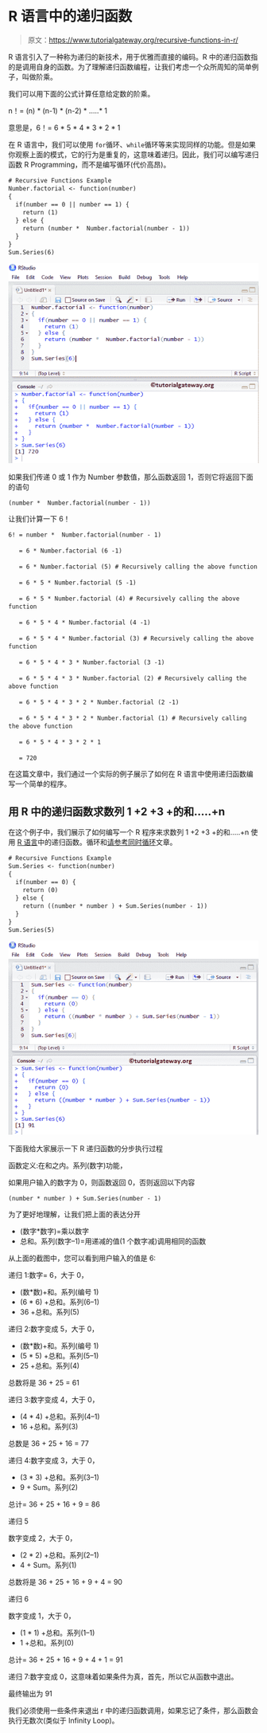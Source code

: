 # R 语言中的递归函数

> 原文：<https://www.tutorialgateway.org/recursive-functions-in-r/>

R 语言引入了一种称为递归的新技术，用于优雅而直接的编码。R 中的递归函数指的是调用自身的函数。为了理解递归函数编程，让我们考虑一个众所周知的简单例子，叫做阶乘。

我们可以用下面的公式计算任意给定数的阶乘。

n！= (n) * (n-1) * (n-2) * …..* 1

意思是，6！= 6 * 5 * 4 * 3 * 2 * 1

在 R 语言中，我们可以使用 `for`循环、`while`循环等来实现同样的功能。但是如果你观察上面的模式，它的行为是重复的，这意味着递归。因此，我们可以编写递归函数 R Programming，而不是编写循环(代价高昂)。

```
# Recursive Functions Example
Number.factorial <- function(number)
{
  if(number == 0 || number == 1) {
    return (1)
  } else {
    return (number *  Number.factorial(number - 1))
  }
}
Sum.Series(6)
```

![Recursive Functions in R Programming 1](img/b4471c6ca03ac20fc1298c08890c9732.png)

如果我们传递 0 或 1 作为 Number 参数值，那么函数返回 1，否则它将返回下面的语句

```
(number *  Number.factorial(number - 1))
```

让我们计算一下 6！

```
6! = number *  Number.factorial(number - 1)

   = 6 * Number.factorial (6 -1) 

   = 6 * Number.factorial (5) # Recursively calling the above function

   = 6 * 5 * Number.factorial (5 -1)

   = 6 * 5 * Number.factorial (4) # Recursively calling the above function

   = 6 * 5 * 4 * Number.factorial (4 -1)

   = 6 * 5 * 4 * Number.factorial (3) # Recursively calling the above function

   = 6 * 5 * 4 * 3 * Number.factorial (3 -1)

   = 6 * 5 * 4 * 3 * Number.factorial (2) # Recursively calling the above function

   = 6 * 5 * 4 * 3 * 2 * Number.factorial (2 -1)

   = 6 * 5 * 4 * 3 * 2 * Number.factorial (1) # Recursively calling the above function

   = 6 * 5 * 4 * 3 * 2 * 1

   = 720
```

在这篇文章中，我们通过一个实际的例子展示了如何在 R 语言中使用递归函数编写一个简单的程序。

## 用 R 中的递归函数求数列 1 +2 +3 +的和…..+n

在这个例子中，我们展示了如何编写一个 R 程序来求数列 1 +2 +3 +的和…..+n 使用 [R 语言](https://www.tutorialgateway.org/r-programming/)中的递归函数。循环和[请参考](https://www.tutorialgateway.org/while-loop-in-r/)[同时循环](https://www.tutorialgateway.org/r-for-loop/)文章。

```
# Recursive Functions Example
Sum.Series <- function(number)
{
  if(number == 0) {
    return (0)
  } else {
    return ((number * number ) + Sum.Series(number - 1))
  }
}
Sum.Series(5)
```

![Recursive Functions in R Programming 2](img/f1646a18daa42aab14f380296012b939.png)

下面我给大家展示一下 R 递归函数的分步执行过程

函数定义:在和之内。系列(数字)功能，

如果用户输入的数字为 0，则函数返回 0，否则返回以下内容

```
(number * number ) + Sum.Series(number - 1)
```

为了更好地理解，让我们把上面的表达分开

*   (数字*数字)=乘以数字
*   总和。系列(数字–1)=用递减的值(1 个数字减)调用相同的函数

从上面的截图中，您可以看到用户输入的值是 6:

递归 1:数字= 6，大于 0，

*   (数*数)+和。系列(编号 1)
*   (6 * 6) +总和。系列(6–1)
*   36 +总和。系列(5)

递归 2:数字变成 5，大于 0，

*   (数*数)+和。系列(编号 1)
*   (5 * 5) +总和。系列(5–1)
*   25 +总和。系列(4)

总数将是 36 + 25 = 61

递归 3:数字变成 4，大于 0，

*   (4 * 4) +总和。系列(4–1)
*   16 +总和。系列(3)

总数是 36 + 25 + 16 = 77

递归 4:数字变成 3，大于 0，

*   (3 * 3) +总和。系列(3–1)
*   9 + Sum。系列(2)

总计= 36 + 25 + 16 + 9 = 86

递归 5

数字变成 2，大于 0，

*   (2 * 2) +总和。系列(2–1)
*   4 + Sum。系列(1)

总数将是 36 + 25 + 16 + 9 + 4 = 90

递归 6

数字变成 1，大于 0，

*   (1 * 1) +总和。系列(1–1)
*   1 +总和。系列(0)

总计= 36 + 25 + 16 + 9 + 4 + 1 = 91

递归 7:数字变成 0，这意味着如果条件为真，首先，所以它从函数中退出。

最终输出为 91

我们必须使用一些条件来退出 r 中的递归函数调用，如果忘记了条件，那么函数会执行无数次(类似于 Infinity Loop)。
